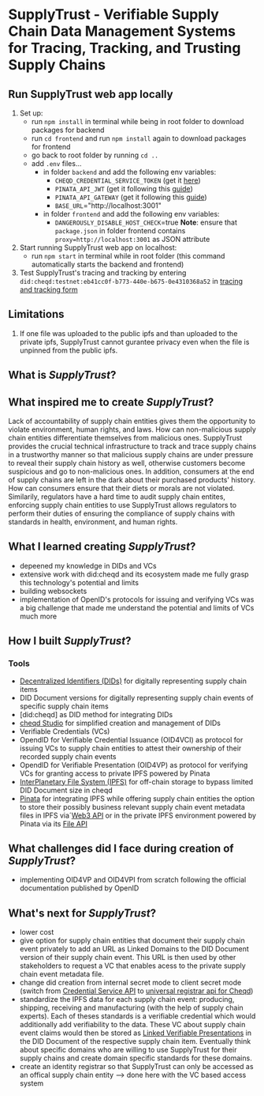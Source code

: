 # SupplyTrust - Verifiable Supply Chain Data Management Systems for Tracing, Tracking, and Trusting Supply Chains

## Run SupplyTrust web app locally
1. Set up:
    - run `npm install` in terminal while being in root folder to download packages for backend
    - run `cd frontend` and run `npm install` again to download packages for frontend
    - go back to root folder by running `cd ..`
    - add `.env` files...
        - in folder `backend` and add the following env variables:
            - ``CHEQD_CREDENTIAL_SERVICE_TOKEN`` (get it [here]())
            - ``PINATA_API_JWT`` (get it following this [guide]())
            - ``PINATA_API_GATEWAY`` (get it following this [guide]())
            - ``BASE_URL``="http://localhost:3001"
        - in folder `frontend` and add the following env variables:
            - ``DANGEROUSLY_DISABLE_HOST_CHECK``=true
    **Note**: ensure that `package.json` in folder frontend contains `proxy=http://localhost:3001` as JSON attribute
2. Start running SupplyTrust web app on localhost:
    - run `npm start` in terminal while in root folder (this command automatically starts the backend and frontend)
3. Test SupplyTrust's tracing and tracking by entering ``did:cheqd:testnet:eb41cc0f-b773-440e-b675-0e4310368a52`` in [tracing and tracking form](http://localhost:3000/trace-and-track)

## Limitations
1. If one file was uploaded to the public ipfs and than uploaded to the private ipfs, SupplyTrust cannot gurantee privacy even when the file is unpinned from the public ipfs.

## What is _SupplyTrust_?

## What inspired me to create _SupplyTrust_?
Lack of accountability of supply chain entities gives them the opportunity to violate environment, human rights, and laws. How can non-malicious supply chain entities differentiate themselves from malicious ones. SupplyTrust provides the crucial technical infrastructure to track and trace supply chains in a trustworthy manner so that malicious supply chains are under pressure to reveal their supply chain history as well, otherwise customers become suspicious and go to non-malicious ones. In addition, consumers at the end of supply chains are left in the dark about their purchased products' history. How can consumers ensure that their diets or morals are not violated. Similarily, regulators have a hard time to audit supply chain entites, enforcing supply chain entities to use SupplyTrust allows regulators to perform their duties of ensuring the compliance of supply chains with standards in health, environment, and human rights.

## What I learned creating _SupplyTrust_?
- depeened my knowledge in DIDs and VCs
- extensive work with did:cheqd and its ecosystem made me fully grasp this technology's potential and limits
- building websockets
- implementation of OpenID's protocols for issuing and verifying VCs was a big challenge that made me understand the potential and limits of VCs much more


## How I built _SupplyTrust_?
### Tools
- [Decentralized Identifiers (DIDs)](https://www.w3.org/TR/did-core/) for digitally representing supply chain items
- DID Document versions for digitally representing supply chain events of specific supply chain items
- [did:cheqd] as DID method for integrating DIDs
- [cheqd Studio](https://studio.cheqd.net/) for simplified creation and management of DIDs
- Verifiable Credentials (VCs)
- OpendID for Verifiable Credential Issuance (OID4VCI) as protocol for issuing VCs to supply chain entities to attest their ownership of their recorded supply chain events
- OpendID for Verifiable Presentation (OID4VP) as protocol for verifying VCs for granting access to private IPFS powered by Pinata
- [InterPlanetary File System (IPFS)](https://ipfs.tech/) for off-chain storage to bypass limited DID Document size in cheqd
- [Pinata](https://pinata.cloud) for integrating IPFS while offering supply chain entities the option to store their possibly business relevant supply chain event metadata files in IPFS via´[Web3 API](https://pinata.cloud/features#web3) or in the private IPFS environment powered by Pinata via its [File API](https://pinata.cloud/features#file-api)

## What challenges did I face during creation of _SupplyTrust_?
- implementing OID4VP and OID4VPI from scratch following the official documentation published by OpenID

## What's next for _SupplyTrust_?
- lower cost
- give option for supply chain entities that document their supply chain event privately to add an URL as Linked Domains to the DID Document version of their supply chain event. This URL is then used by other stakeholders to request a VC that enables acess to the private supply chain event metadata file.
- change did creation from internal secret mode to client secret mode (switch from [Credential Service API](https://credential-service.cheqd.net/swagger) to [universal registrar api for Cheqd](https://did-registrar.cheqd.net/api-docs/#/))
- standardize the IPFS data for each supply chain event: producing, shipping, receiving and manufacturing (with the help of supply chain experts). Each of theses standards is a verifiable credential which would additionally add verifiability to the data. These VC about supply chain event claims would then be stored as [Linked Verifiable Presentations](https://identity.foundation/linked-vp/) in the DID Document of the respective supply chain item. Eventually think about specific domains who are willing to use SupplyTrust for their supply chains and create domain specific standards for these domains.
- create an identity registrar so that SupplyTrust can only be accessed as an offical supply chain entity --> done here with the VC based access system